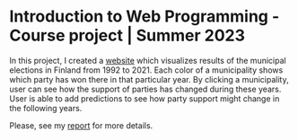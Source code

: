 # Introduction to Web Programming - Course project | Summer 2023

In this project, I created a [website](https://tonikoskinen.github.io/Introduction-to-Web-Programming-Course-Project/) which visualizes results of the municipal elections in Finland from 1992 to 2021. Each color of a municipality shows which party has won there in that particular year. By clicking a municipality, user can see how the support of parties has changed during these years. User is able to add predictions to see how party support might change in the following years.

Please, see my [report](https://github.com/ToniKoskinen/Introduction-to-Web-Programming-Course-Project/blob/main/CourseProject_Koskinen_Toni.pdf) for more details.
